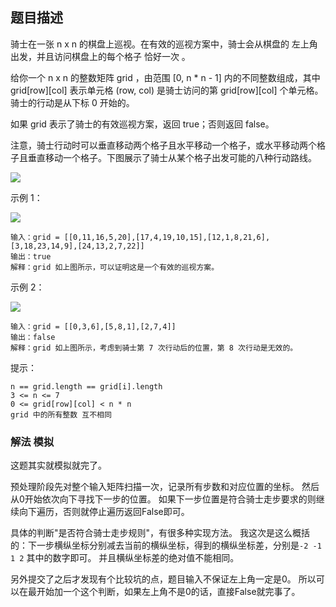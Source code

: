 ## 题目描述
骑士在一张 n x n 的棋盘上巡视。在有效的巡视方案中，骑士会从棋盘的 左上角 出发，并且访问棋盘上的每个格子 恰好一次 。

给你一个 n x n 的整数矩阵 grid ，由范围 [0, n * n - 1] 内的不同整数组成，其中 grid[row][col] 表示单元格 (row, col) 是骑士访问的第 grid[row][col] 个单元格。骑士的行动是从下标 0 开始的。

如果 grid 表示了骑士的有效巡视方案，返回 true；否则返回 false。

注意，骑士行动时可以垂直移动两个格子且水平移动一个格子，或水平移动两个格子且垂直移动一个格子。下图展示了骑士从某个格子出发可能的八种行动路线。

![](https://assets.leetcode.com/uploads/2018/10/12/knight.png)


示例 1：

![](https://assets.leetcode.com/uploads/2022/12/28/yetgriddrawio-5.png)
```
输入：grid = [[0,11,16,5,20],[17,4,19,10,15],[12,1,8,21,6],[3,18,23,14,9],[24,13,2,7,22]]
输出：true
解释：grid 如上图所示，可以证明这是一个有效的巡视方案。
```
示例 2：

![](https://assets.leetcode.com/uploads/2022/12/28/yetgriddrawio-6.png)
```
输入：grid = [[0,3,6],[5,8,1],[2,7,4]]
输出：false
解释：grid 如上图所示，考虑到骑士第 7 次行动后的位置，第 8 次行动是无效的。
```

提示：
```
n == grid.length == grid[i].length
3 <= n <= 7
0 <= grid[row][col] < n * n
grid 中的所有整数 互不相同
```

### 解法 模拟
这题其实就模拟就完了。

预处理阶段先对整个输入矩阵扫描一次，记录所有步数和对应位置的坐标。
然后从0开始依次向下寻找下一步的位置。
如果下一步位置是符合骑士走步要求的则继续向下遍历，否则就停止遍历返回False即可。

具体的判断"是否符合骑士走步规则"，有很多种实现方法。
我这次是这么概括的：下一步横纵坐标分别减去当前的横纵坐标，得到的横纵坐标差，分别是`-2 -1 1 2` 其中的数字即可。
并且横纵坐标差的绝对值不能相同。

另外提交了之后才发现有个比较坑的点，题目输入不保证左上角一定是0。
所以可以在最开始加一个这个判断，如果左上角不是0的话，直接False就完事了。